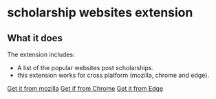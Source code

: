 # scholarship websites extension

## What it does ##

The extension includes:

* A list of the popular websites post scholarships.
* this extension works for cross platform (mozilla, chrome and edge).

[Get it from mozilla](https://addons.mozilla.org/en-US/firefox/addon/scholarship-websites/)
[Get if from Chrome](https://chrome.google.com/webstore/detail/scholarship-websites/nclbjdbojjhmhbmldhmbmhmfcmckfhdd?hl=ar)
[Get it from Edge](https://microsoftedge.microsoft.com/addons/detail/scholarship-websites/ecklhcidbpjoghdbnplghblljegfjbkd)












